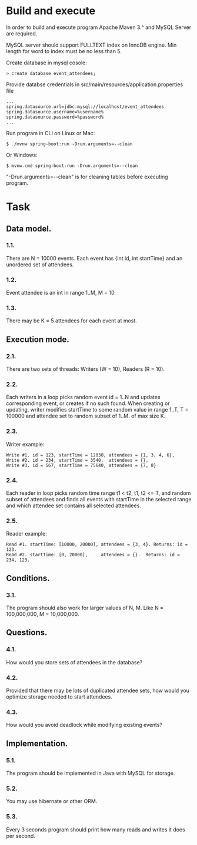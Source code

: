 # Build and execute

In order to build and execute program Apache Maven 3.^ and MySQL Server are required.

MySQL server should support FULLTEXT index on InnoDB engine. Min length for word to index must be no less than 5.

Create database in mysql cosole:
    
    > create database event_attendees;
    
Provide databse credentials in src/main/resources/application.properties file

    ...
    spring.datasource.url=jdbc:mysql://localhost/event_attendees
    spring.datasource.username=%username%
    spring.datasource.password=%password%
    ...

Run program in CLI on Linux or Mac:

    $ ./mvnw spring-boot:run -Drun.arguments=--clean

Or Windows:

    $ mvnw.cmd spring-boot:run -Drun.arguments=--clean

"-Drun.arguments=--clean" is for cleaning tables before executing program.

# Task

## Data model.

### 1.1.

There are N = 10000 events. Each event has {int id, int startTime} and an
unordered set of attendees.

### 1.2.

Event attendee is an int in range 1..M, M = 10.
### 1.3.

There may be K = 5 attendees for each event at most.

## Execution mode.

### 2.1.

There are two sets of threads: Writers (W = 10), Readers (R = 10).

### 2.2.

Each writers in a loop picks random event id = 1..N and updates corresponding
event, or creates if no such found. When creating or updating, writer modifies
startTime to some random value in range 1..T, T = 100000 and attendee set to
random subset of 1..M. of max size K.

### 2.3.

Writer example:

    Write #1. id = 123, startTime = 12030, attendees = {1, 3, 4, 6},
    Write #2. id = 234, startTime = 3540,  attendees = {},
    Write #3. id = 567, startTime = 75640, attendees = {7, 8}

### 2.4.

Each reader in loop picks random time range t1 < t2,  t1, t2 <= T, and random
subset of attendees and finds all events with startTime in the selected range and
which attendee set contains all selected attendees.

### 2.5.

Reader example:

    Read #1. startTime: [10000, 20000], attendees = {3, 4}. Returns: id = 123.
    Read #2. startTime: [0, 20000],     attendees = {}.  Returns: id = 234, 123.

## Conditions.

### 3.1.

The program should also work for larger values of N, M. Like N = 100,000,000, M
= 10,000,000.

## Questions.

### 4.1.

How would you store sets of attendees in the database?

### 4.2.

Provided that there may be lots of duplicated attendee sets, how would you
optimize storage needed to start attendees.

### 4.3.

How would you avoid deadlock while modifying existing events?

## Implementation.

### 5.1.

The program should be implemented in Java with MySQL for storage.

### 5.2.

You may use hibernate or other ORM.

### 5.3.

Every 3 seconds program should print how many reads and writes it does per
second.